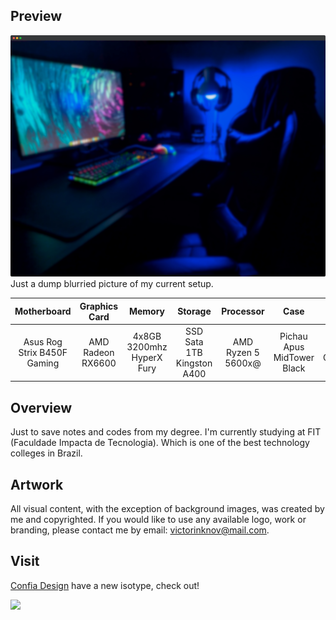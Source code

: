 ## Preview
![website preview](https://raw.githubusercontent.com/victorinknov/university/master/screenshot.png)
Just a dump blurried picture of my current setup.

| Motherboard                   | Graphics Card     | Memory                    | Storage               | Processor         | Case                       | Power Supply       | SO                    |
| :---------------------------: | :---------------: | :-----------------------: | :------------------: | :---------------: | :------------------------: | :-----------: | :-------------------: |
| Asus Rog Strix B450F Gaming | AMD Radeon RX6600 | 4x8GB 3200mhz HyperX Fury | SSD Sata 1TB Kingston A400 | AMD Ryzen 5 5600x@ | Pichau Apus MidTower Black | Corsair CX650M | Linux Mint 21 Vanessa |

## Overview
Just to save notes and codes from my degree. I'm currently studying at FIT (Faculdade Impacta de Tecnologia). Which is one of the best technology colleges in Brazil.

## Artwork
All visual content, with the exception of background images, was created by me and copyrighted. If you would like to use any available logo, work or branding, please contact me by email: victorinknov@mail.com.

## Visit
[Confia Design](https://confiadesign.com) have a new isotype, check out!

<img src='https://www.confiadesign.com/img/essentials/gif-correto.gif' height="250px">

